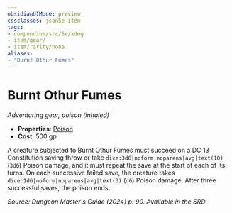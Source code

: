 ```yaml
---
obsidianUIMode: preview
cssclasses: json5e-item
tags:
- compendium/src/5e/xdmg
- item/gear/
- item/rarity/none
aliases: 
- "Burnt Othur Fumes"
---
```

# Burnt Othur Fumes
*Adventuring gear, poison (inhaled)*  


- **Properties**: [Poison](item-properties.md#Poison)
- **Cost**: 500 gp

A creature subjected to Burnt Othur Fumes must succeed on a DC 13 Constitution saving throw or take `dice:3d6|noform|noparens|avg|text(10)` (`3d6`) Poison damage, and it must repeat the save at the start of each of its turns. On each successive failed save, the creature takes `dice:1d6|noform|noparens|avg|text(3)` (`d6`) Poison damage. After three successful saves, the poison ends.

*Source: Dungeon Master's Guide (2024) p. 90. Available in the <span title='Systems Reference Document (5.2)'>SRD</span>*